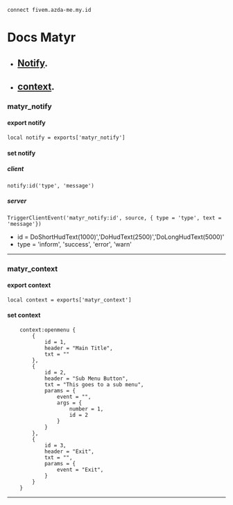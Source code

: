 ```
connect fivem.azda-me.my.id
```

# Docs Matyr
* ##  [Notify](#matyr_notify).
* ##  [context](#matyr_context).

### matyr_notify
#### export notify
```
local notify = exports['matyr_notify']
```
#### set notify
##### client
```
notify:id('type', 'message')
```
##### server 
```
TriggerClientEvent('matyr_notify:id', source, { type = 'type', text = 'message'})
```

* id = DoShortHudText(1000)','DoHudText(2500)','DoLongHudText(5000)'
* type = 'inform', 'success', 'error', 'warn'

---
### matyr_context
#### export context

```
local context = exports['matyr_context']
```
#### set context
```
    context:openmenu {
        {
            id = 1,
            header = "Main Title",
            txt = ""
        },
        {
            id = 2,
            header = "Sub Menu Button",
            txt = "This goes to a sub menu",
            params = {
                event = "",
                args = {
                    number = 1,
                    id = 2
                }
            }
        },
        {
            id = 3,
            header = "Exit",
            txt = "",
            params = {
                event = "Exit",
            }
        }
    }
```
---
